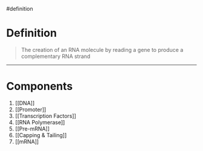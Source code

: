#definition
# Definition
>The creation of an RNA molecule by reading a gene to produce a complementary RNA strand

***
# Components
1. [[DNA]]
2. [[Promoter]]
3. [[Transcription Factors]]
4. [[RNA Polymerase]]
5. [[Pre-mRNA]]
6. [[Capping & Tailing]]
7. [[mRNA]]